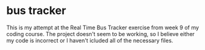 # bus tracker

This is my attempt at the Real Time Bus Tracker exercise from week 9 of my coding course. The project doesn't seem to be working, so I believe either my code is incorrect or I haven't icluded all of the necessary files.